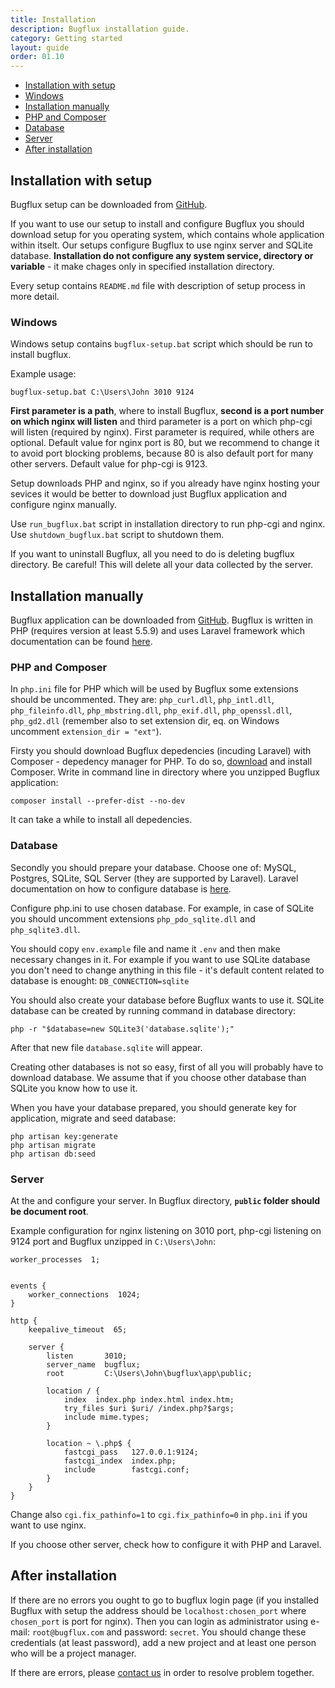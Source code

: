 ```yaml
---
title: Installation
description: Bugflux installation guide.
category: Getting started
layout: guide
order: 01.10
---
```

* [Installation with setup](#Installation-with-setup)
 * [Windows](#Windows)
* [Installation manually](#Installation-manually)
 * [PHP and Composer](#PHP-and-Composer)
 * [Database](#Database)
 * [Server](#Server)
* [After installation](#After-installation)
  
## Installation with setup

Bugflux setup can be downloaded from [GitHub](https://github.com/bugflux-com?q=setup-). 

If you want to use our setup to install and configure Bugflux you should download setup for you operating system, which contains whole application within itselt. Our setups configure Bugflux to use nginx server and SQLite database. **Installation do not configure any system service, directory or variable** - it make chages only in specified installation directory.

Every setup contains `README.md` file with description of setup process in more detail.

### Windows

Windows setup contains `bugflux-setup.bat` script which should be run to install bugflux.

Example usage: 
```
bugflux-setup.bat C:\Users\John 3010 9124
```

**First parameter is a path**, where to install Bugflux, **second is a port number on which nginx will listen** and third parameter is a port on which php-cgi will listen (required by nginx). First parameter is required, while others are optional. Default value for nginx port is 80, but we recommend to change it to avoid port blocking problems, because 80 is also default port for many other servers. Default value for php-cgi is 9123.

Setup downloads PHP and nginx, so if you already have nginx hosting your sevices it would be better to download just Bugflux application and configure nginx manually.

Use `run_bugflux.bat` script in installation directory to run php-cgi and nginx. Use `shutdown_bugflux.bat` script to shutdown them.

If you want to uninstall Bugflux, all you need to do is deleting bugflux directory. Be careful! This will delete all your data collected by the server.


## Installation manually

Bugflux application can be downloaded from [GitHub](https://github.com/bugflux-com/server). Bugflux is written in PHP (requires version at least 5.5.9) and uses Laravel framework which documentation can be found [here](https://laravel.com/docs/5.3). 

### PHP and Composer

In `php.ini` file for PHP which will be used by Bugflux some extensions should be uncommented. They are: `php_curl.dll`, `php_intl.dll`, `php_fileinfo.dll`, `php_mbstring.dll`, `php_exif.dll`, `php_openssl.dll`, `php_gd2.dll` (remember also to set extension dir, eq. on Windows uncomment `extension_dir = "ext"`). 

Firsty you should download Bugflux depedencies (incuding Laravel) with Composer - depedency manager for PHP. To do so, [download](https://getcomposer.org/download/) and install Composer. Write in command line in directory where you unzipped Bugflux application:
```
composer install --prefer-dist --no-dev
```

It can take a while to install all depedencies.

### Database

Secondly you should prepare your database. Choose one of: MySQL, Postgres, SQLite, SQL Server (they are supported by Laravel). Laravel documentation on how to configure database is [here](https://laravel.com/docs/5.3/database). 

Configure php.ini to use chosen database. For example, in case of SQLite you should uncomment extensions `php_pdo_sqlite.dll` and `php_sqlite3.dll`.

You should copy `env.example` file and name it `.env` and then make necessary changes in it.
For example if you want to use SQLite database you don't need to change anything in this file - it's default content related to database is enought: `DB_CONNECTION=sqlite`

You should also create your database before Bugflux wants to use it. SQLite database can be created by running command in database directory: 
```
php -r "$database=new SQLite3('database.sqlite');"
```

After that new file `database.sqlite` will appear. 

Creating other databases is not so easy, first of all you will probably have to download database. We assume that if you choose other database than SQLite you know how to use it.

When you have your database prepared, you should generate key for application, migrate and seed database:
```
php artisan key:generate
php artisan migrate
php artisan db:seed
```

### Server

At the and configure your server. In Bugflux directory, **`public` folder should be document root**.

Example configuration for nginx listening on 3010 port, php-cgi listening on 9124 port and Bugflux unzipped in `C:\Users\John`:

```
worker_processes  1;
 

events {
    worker_connections  1024;
}
 
http {
    keepalive_timeout  65;
 
    server {
        listen       3010;
        server_name  bugflux;
        root         C:\Users\John\bugflux\app\public;
 
        location / {
            index  index.php index.html index.htm;
            try_files $uri $uri/ /index.php?$args;
            include mime.types;
        }
 
        location ~ \.php$ {
            fastcgi_pass   127.0.0.1:9124;
            fastcgi_index  index.php;
            include        fastcgi.conf;
        }
    }
}
```

Change also `cgi.fix_pathinfo=1` to `cgi.fix_pathinfo=0` in `php.ini` if you want to use nginx.

If you choose other server, check how to configure it with PHP and Laravel. 


## After installation

If there are no errors you ought to go to bugflux login page (if you installed Bugflux with setup the address should be `localhost:chosen_port` where `chosen_port` is port for nginx). Then you can login as administrator using e-mail: `root@bugflux.com` and password: `secret`. You should change these credentials (at least password), add a new project and at least one person who will be a project manager.

If there are errors, please [contact us](mailto:support@bugflux.com) in order to resolve problem together.